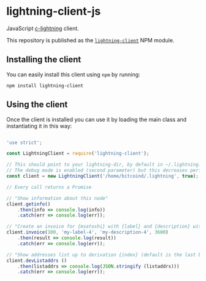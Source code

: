 # lightning-client-js

JavaScript [c-lightning](https://github.com/ElementsProject/lightning) client.

This repository is published as the [`lightning-client`](https://www.npmjs.com/package/lightning-client) NPM module.

## Installing the client

You can easily install this client using `npm` by running:

```
npm install lightning-client
```

## Using the client

Once the client is installed you can use it by loading the main class and instantiating it in this way:

```javascript

'use strict';

const LightningClient = require('lightning-client');

// This should point to your lightning-dir, by default in ~/.lightning. 
// The debug mode is enabled (second parameter) but this decreases performances (see PR #10)
const client = new LightningClient('/home/bitcoind/.lightning', true);

// Every call returns a Promise

// "Show information about this node"
client.getinfo()
	.then(info => console.log(info))
	.catch(err => console.log(err));

// "Create an invoice for {msatoshi} with {label} and {description} with optional {expiry} seconds (default 1 hour)" }
client.invoice(100, 'my-label-4', 'my-description-4', 3600)
	.then(result => console.log(result))
	.catch(err => console.log(err));

// "Show addresses list up to derivation {index} (default is the last bip32 index)"
client.devListaddrs ()
	.then(listaddrs => console.log(JSON.stringify (listaddrs)))
	.catch(err => console.log(err));

```

